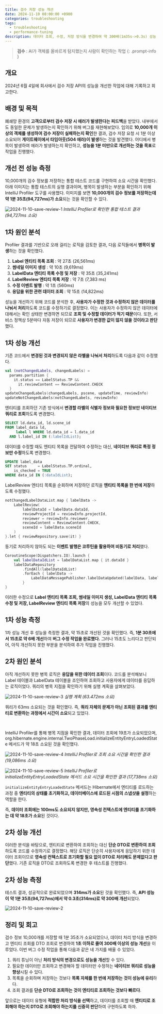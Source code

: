 ```yaml
---
title: 검수 저장 성능 개선
date: 2024-11-10 08:00:00 +0900
categories: troubleshooting
tags:
  - troubleshooting
  - performance-tuning
description: 데이터 조회, 수정, 저장 방식을 변경하여 약 300배(1m35s->0.3s) 성능 개선
---
```


> **검수** : AI가 객체를 올바르게 탐지했는지 사람이 확인하는 작업
{: .prompt-info }

## 개요

2024년 6월 4일에 회사에서 검수 저장 API의 성능을 개선한 작업에 대해 기록하고 회고한다.

## 배경 및 목적

폐쇄망 환경의 **고객으로부터 검수 저장 시 에러가 발생한다는 피드백**을 받았다. 내부에서도 동일한 문제가 발생하는지 확인하기 위해 버그를 재현해보았다. 임의로 **10,000개 이상의 객체를 생성하여 검수 저장이 실패하는지 확인**한 결과, 검수 저장 요청 시 1분 이상 소요되어 **게이트웨이에서 타임아웃(504 에러)이 발생**하는 것을 발견했다. 어디에서 병목이 발생하여 에러가 발생하는지 확인하고, **성능을 1분 미만으로 개선하는 것을 목표**로 작업을 진행했다.

## 개선 전 성능 측정

10,000개의 검수 정보를 저장하는 통합 테스트 코드를 구현하여 소요 시간을 확인했다. 아래 이미지는 통합 테스트의 실행 결과이며, 병목이 발생하는 부분을 확인하기 위해 IntelliJ Profiler 도구를 사용했다. 이미지를 보면 **10,000개의 검수 정보를 저장하는데 약 1분 35초(94,727ms)가 소요**되는 것을 확인할 수 있다.

![2024-11-10-save-review-1](/assets/img/2024-11-10-save-review-1.png)
_IntelliJ Profiler로 확인한 통합 테스트 결과 (94,727ms 소요)_

## 1차 원인 분석

Profiler 결과를 기반으로 오래 걸리는 로직을 검토한 결과, 다음 로직들에서 **병목이 발생**하는 것을 확인했다.

1. **Label 엔티티 목록 조회** : 약 27초 (26,561ms)
2. **썸네일 이미지 생성** : 약 10초 (9,619ms)
3. **LabelData 엔티티 목록 수정 및 저장** : 약 35초 (35,241ms)
4. **LabelReview 엔티티 목록 저장** : 약 7초 (7,383 ms)
5. **수정 이벤트 발행** : 약 1초 (560ms)
6. **응답을 위한 관련 데이터 조회** : 약 15초 (14,822ms)

성능을 개선하기 위해 코드를 분석한 후, **사용자가 수정한 것과 수정하지 않은 데이터를 나눠서 처리**하도록 코드를 수정하기로 결정했다. 이는 사용자가 수정하지 않은 데이터에 대해서는 확인 상태만 변경하면 되므로 **조회 및 수정할 데이터가 적기 때문**이다. 또한, 서비스 정책상 5분마다 자동 저장이 되므로 **사용자가 변경한 값이 많지 않을 것이라고 판단**했다.

## 1차 성능 개선

기존 코드에서 **변경된 것과 변경되지 않은 라벨을 나눠서 처리**하도록 다음과 같이 수정했다.

```kotlin
val (notChangedLabels, changedLabels) =
  params.partition { 
    it.status == LabelStatus.TP && 
      it.reviewContent == ReviewContent.CHECK 
  }
updateChangedLabels(changedLabels, pscene, updateTime, reviewInfo)
updateNotChangedLabels(notChangedLabels, reviewInfo)
```

엔티티를 조회하던 기존 방식에서 **변경할 라벨의 식별자 정보와 필요한 정보만 네이티브 쿼리로 조회**하도록 변경했다.

```sql
SELECT ld.data_id, ld.scene_id  
FROM label_data ld,  
     label l WHERE ld.data_id = l.data_id  
  AND l.label_id IN (:labelIdList);
```

데이터를 수정할 때도 엔티티 목록을 전달하여 수정하는 대신, **네이티브 쿼리로 특정 정보만 수정**하도록 변경했다.

```sql
UPDATE label_data  
SET status     = LabelStatus.TP.ordinal,  
    is_checked = TRUE
WHERE data_id IN (:dataIdList);
```

LabelReview 엔티티 목록을 순회하며 저장하던 로직을 **엔티티 목록을 한 번에 저장**하도록 수정했다.

```kotlin
notChangedLabelDataList.map { labelData ->
    LabelReview(
        labelDataId = labelData.dataId,
        reviewProjectId = reviewInfo.projectId,
        reviewer = reviewInfo.reviewer,
        reviewContent = ReviewContent.CHECK,
        sceneId = labelData.sceneId
    )
}.let { reviewRepository.save(it) }
```

동기로 처리하지 않아도 되는 **이벤트 발행은 코루틴을 활용하여 비동기로 처리**했다.

```kotlin
CoroutineScope(Dispatchers.IO).launch {
    val labelDataIdList = labelDataList.map { it.dataId }
    labelDataRepository
        .findAll(labelDataIdList)
        .forEach { labelData ->
            LabelDataMessagePublisher.labelDataUpdated(labelData, labelData)
        }
}
```

이러한 수정으로 **Label 엔티티 목록 조회, 썸네일 이미지 생성, LabelData 엔티티 목록 수정 및 저장, LabelReview 엔티티 목록 저장**의 성능을 모두 개선할 수 있었다.

## 1차 성능 측정

1차 성능 개선 후 성능을 측정한 결과, 약 15초로 개선된 것을 확인했다. 즉, **1분 30초에서 15초로 약 6배 개선**하여 **버그 수정 작업을 완료했다.** 그러나 15초도 느리다고 판단되어, 아직 개선하지 못한 부분을 분석하여 추가 작업을 진행했다.

## 2차 원인 분석

아직 개선하지 못한 병목 로직은 **응답을 위한 데이터 조회**이다. 코드를 분석해보니 Label 테이블과 LabelData 테이블을 조인하여 조회하고 사용자에게 데이터를 응답하는 로직이었다. 쿼리의 병목 지점을 확인하기 위해 실행 계획을 살펴보았다.

![2024-11-10-save-review-3](/assets/img/2024-11-10-save-review-3.png)
_실행 계획 (63.472ms 소요)_

쿼리가 63ms 소요되는 것을 확인했다. 즉, **쿼리 자체의 문제가 아닌 조회된 결과를 엔티티로 변환하는 과정에서 시간이 소요**되고 있었다.

<br/>

IntelliJ Profiler를 통해 병목 지점을 확인한 결과, 데이터 조회에 19초가 소요되었으며, org.hibernate.engine.internal.TwoPhaseLoad.initializeEntityEntryLoadedState 메서드가 약 18초 소요된 것을 확인했다.

![2024-11-10-save-review-4](/assets/img/2024-11-10-save-review-4.png)
_IntelliJ Profiler로 조회 소요 시간을 확인한 결과 (19,086ms 소요)_

![2024-11-10-save-review-5](/assets/img/2024-11-10-save-review-5.png)
_IntelliJ Profiler로 initializeEntityEntryLoadedState 메서드 소요 시간을 확인한 결과 (17,738ms 소요)_

`initializeEntityEntryLoadedState` 메서드는 Hibernate에서 엔티티를 로드하는 과정 중 **엔티티의 상태를 초기화하고, 데이터베이스에 로드된 시점의 스냅샷을 설정**하는 역할을 한다.

즉, **데이터 조회에는 100ms도 소요되지 않지만, 영속성 컨텍스트에 엔티티를 초기화하는 데 약 18초가 소요**된 것이다.

## 2차 성능 개선

이러한 분석을 바탕으로, 엔티티로 변환하여 조회하는 대신 **단순 DTO로 변환하여 조회**하도록 코드를 수정하기로 결정했다. 해당 로직은 단순히 사용자에게 응답하기 위한 데이터 조회이므로 **영속성 컨텍스트로 초기화할 필요 없이 DTO로 처리해도 문제없다고 판단**했다. 기존 로직을 DTO로 조회하도록 변경한 후 테스트를 진행했다.

## 2차 성능 측정

테스트 결과, 성공적으로 완료되었으며 **314ms가 소요**된 것을 확인했다. 즉, **API 성능이 약 1분 35초(94,727ms)에서 약 0.3초(314ms)로 약 300배 개선**되었다.

![2024-11-10-save-review-2](/assets/img/2024-11-10-save-review-2.png)

## 정리 및 회고

검수 정보 10,000개를 저장할 때 1분 35초가 소요되었으나, 데이터 처리 방식을 변경하고 엔티티 조회를 DTO 조회로 변경하여 **1초 이하로 줄여 300배 이상의 성능 개선**을 이루었다. 이번 버그 수정 작업을 통해 다음과 같은 네 가지를 배울 수 있었다.

1. 쿼리 튜닝이 아닌 **처리 방식의 변경으로도 성능을 개선**할 수 있다.
2. 필요한 데이터만 조회하고 변경해야 할 데이터만 수정하는 **네이티브 쿼리로 성능을 향상**시킬 수 있다.
3. 목록을 순회하며 저장하는 것보다 **목록 자체를 한 번에 저장하는 것이 성능에 유리**하다.
4. 조회 결과를 **단순 DTO로 조회하는 것이 엔티티로 조회하는 것보다 빠르다**.

앞으로는 데이터 유형에 **적합한 처리 방식을 선택**하고, 데이터를 조회할 때 **엔티티로 조회해야 하는지 DTO로 조회해야 하는지를 신중히 판단**하여 구현하도록 하자.
